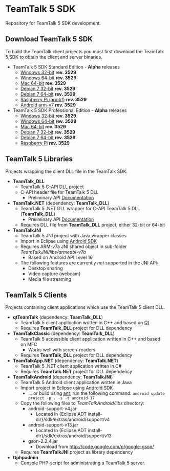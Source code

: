# TeamTalk 5 SDK

Repository for TeamTalk 5 SDK development.

## Download TeamTalk 5 SDK

To build the TeamTalk client projects you must first download the TeamTalk 5 SDK to obtain the client and server binaries.

* TeamTalk 5 SDK Standard Edition - **Alpha** releases
  * [Windows 32-bit](http://bearware.dk/test/TeamTalk5SDK/v5.0.0.3529/tt5sdk_v5.0.0.3529_alpha4_win32.zip) **rev. 3529**
  * [Windows 64-bit](http://bearware.dk/test/TeamTalk5SDK/v5.0.0.3529/tt5sdk_v5.0.0.3529_alpha4_win64.zip) **rev. 3529**
  * [Mac 64-bit](http://bearware.dk/test/TeamTalk5SDK/v5.0.0.3529/tt5sdk_v5.0.0.3529_alpha4_macos_amd64.tar.gz) **rev. 3529**
  * [Debian 7 32-bit](http://bearware.dk/test/TeamTalk5SDK/v5.0.0.3529/tt5sdk_v5.0.0.3529_alpha4_debian7_i386.tar.gz) **rev. 3529**
  * [Debian 7 64-bit](http://bearware.dk/test/TeamTalk5SDK/v5.0.0.3529/tt5sdk_v5.0.0.3529_alpha4_debian7_amd64.tar.gz) **rev. 3529**
  * [Raspberry Pi (armhf)](http://bearware.dk/test/TeamTalk5SDK/v5.0.0.3529/tt5sdk_v5.0.0.3529_alpha4_raspbian_armhf.tar.gz) **rev. 3529**
  * [Android arm-v7](http://bearware.dk/test/TeamTalk5SDK/v5.0.0.3529/tt5sdk_v5.0.0.3529_alpha4_android_armv7a.tar.gz)  **rev. 3529**
* TeamTalk 5 SDK Professional Edition - **Alpha** releases
  * [Windows 32-bit](http://bearware.dk/test/TeamTalk5SDK/v5.0.0.3529/tt5prosdk_v5.0.0.3529_alpha4_win32.zip)  **rev. 3529**
  * [Windows 64-bit](http://bearware.dk/test/TeamTalk5SDK/v5.0.0.3529/tt5prosdk_v5.0.0.3529_alpha4_win64.zip)  **rev. 3529**
  * [Mac 64-bit](http://bearware.dk/test/TeamTalk5SDK/v5.0.0.3529/tt5prosdk_v5.0.0.3529_alpha4_debian7_i386.tar.gz) **rev. 3529**
  * [Debian 7 32-bit](http://bearware.dk/test/TeamTalk5SDK/v5.0.0.3529/tt5prosdk_v5.0.0.3529_alpha4_debian7_i386.tar.gz) **rev. 3529**
  * [Debian 7 64-bit](http://bearware.dk/test/TeamTalk5SDK/v5.0.0.3529/tt5prosdk_v5.0.0.3529_alpha4_debian7_amd64.tar.gz) **rev. 3529**
  * [Raspberry Pi](http://bearware.dk/test/TeamTalk5SDK/v5.0.0.3529/tt5prosdk_v5.0.0.3529_raspbian_armhf.tar.gz) **rev. 3529**

## TeamTalk 5 Libraries
Projects wrapping the client DLL file in the TeamTalk SDK.
* **TeamTalk_DLL**
  * TeamTalk 5 C-API DLL project 
  * C-API header file for TeamTalk 5 DLL
    * Preliminary API [Documentation](http://bearware.dk/test/TeamTalk5SDK/v5.0.0.3529/docs/C-API/)
* **TeamTalk.NET** (dependency: **TeamTalk_DLL**)
  * TeamTalk 5 .NET DLL wrapper for C-API TeamTalk 5 DLL (**TeamTalk_DLL**)
    * Preliminary API [Documentation](http://bearware.dk/test/TeamTalk5SDK/v5.0.0.3529/docs/NET/)
  * Requires DLL file from **TeamTalk_DLL** project, either 32-bit or 64-bit
* **TeamTalkJNI**
  * TeamTalk 5 JNI project with Java wrapper classes
  * Import in Eclipse using [Android SDK](http://developer.android.com/sdk/index.html)
  * Requires ARM-v7a JNI shared object in sub-folder *TeamTalkJNI/libs/armeabi-v7a*
    * Based on Android API Level 16
  * The following features are currently *not* supported in the JNI API:
    * Desktop sharing
    * Video capture (webcam)
    * Media file streaming

## TeamTalk 5 Clients
Projects containing client applications which use the TeamTalk 5 client DLL.
* **qtTeamTalk** (dependency: **TeamTalk_DLL**)
  * TeamTalk 5 client application written in C++ and based on [Qt](http://www.qt-project.org)
  * Requires **TeamTalk_DLL** project for DLL dependency
* **TeamTalkClassic** (dependency: **TeamTalk_DLL**)
  * TeamTalk 5 accessible client application written in C++ and based on MFC
    * Works well with screen-readers
  * Requires **TeamTalk_DLL** project for DLL dependency
* **TeamTalkApp.NET** (dependency: **TeamTalk.NET**)
  * TeamTalk 5 .NET client application written in C#
  * Requires **TeamTalk.NET** project for DLL dependency
* **TeamTalkAndroid** (dependency: **TeamTalkJNI**)
  * TeamTalk 5 Android client application written in Java
  * Import project in Eclipse using [Android SDK](http://developer.android.com/sdk/index.html)
    * ... or build using [ant](http://ant.apache.org), run the following command: ```android update project -p . -s -t android-17```
  * Copy the following files to *TeamTalkAndroid/libs* directory:
    * android-support-v4.jar
      * Located in {Eclipse ADT install-dir}/sdk/extras/android/support/v4
    * android-support-v13.jar
      * Located in {Eclipse ADT install-dir}/sdk/extras/android/support/v13
    * gson-2.2.4.jar
      * Download from http://code.google.com/p/google-gson/
  * Requires **TeamTalkJNI** project as library dependency
* **ttphpadmin**
  * Console PHP-script for administrating a TeamTalk 5 server.

